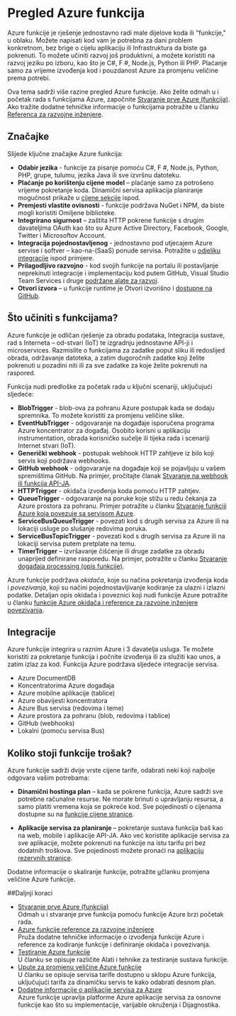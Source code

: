 <properties
   pageTitle="Azure funkcije Pregled | Microsoft Azure"
   description="Objašnjenje kako pomoću funkcije Azure da biste optimizirali asinkronog radnih opterećenja u minutama."
   services="functions"
   documentationCenter="na"
   authors="mattchenderson"
   manager="erikre"
   editor=""
   tags=""
   keywords="Azure funkcije, obrada događaj, webhooks, dinamični računalnim, funkcije serverless arhitekture"/>

<tags
   ms.service="functions"
   ms.devlang="multiple"
   ms.topic="get-started-article"
   ms.tgt_pltfrm="multiple"
   ms.workload="na"
   ms.date="08/29/2016"
   ms.author="cfowler;mahender;glenga"/>
   
   
# <a name="azure-functions-overview"></a>Pregled Azure funkcija

Azure funkcije je rješenje jednostavno radi male dijelove koda ili "funkcije," u oblaku. Možete napisati kod vam je potrebna za dani problem konkretnom, bez brige o cijelu aplikaciju ili Infrastruktura da biste ga pokrenuti. To možete učiniti razvoj još produktivni, a možete koristiti na razvoj jeziku po izboru, kao što je C#, F #, Node.js, Python ili PHP. Plaćanje samo za vrijeme izvođenja kod i pouzdanost Azure za promjenu veličine prema potrebi.

Ova tema sadrži više razine pregled Azure funkcije. Ako želite odmah u i početak rada s funkcijama Azure, započnite [Stvaranje prve Azure (funkcija)](functions-create-first-azure-function.md). Ako tražite dodatne tehničke informacije o funkcijama potražite u članku [Referenca za razvojne inženjere](functions-reference.md).

## <a name="features"></a>Značajke

Slijede ključne značajke Azure funkcija:
    
* **Odabir jezika** - funkcije za pisanje pomoću C#, F #, Node.js, Python, PHP, grupe, tulumu, jezika Java ili sve izvršnu datoteku.
* **Plaćanje po korištenju cijene model** – plaćanje samo za potrošeno vrijeme pokretanje koda. Dinamični servisa aplikacija planiranje mogućnost prikaže u [cijene sekcije](#pricing) ispod.  
* **Premjesti vlastite ovisnosti** - funkcije podržava NuGet i NPM, da biste mogli koristiti Omiljene biblioteke.  
* **Integrirano sigurnost** – zaštita HTTP pokrene funkcije s drugim davateljima OAuth kao što su Azure Active Directory, Facebook, Google, Twitter i Microsoftov Account.  
* **Integracija pojednostavljenog** - jednostavno pod utjecajem Azure servise i softver – kao-na-(SaaS) ponude servisa. Potražite u [odjeljku integracije](#integrations) ispod primjere.  
* **Prilagodljivo razvojno** - kod svojih funkcije na portalu ili postavljanje neprekinuti integracije i implementaciju kod putem GitHub, Visual Studio Team Services i druge [podržane alate za razvoj](../app-service-web/web-sites-deploy.md#deploy-using-an-ide).  
* **Otvori izvora** – u funkcije runtime je Otvori izvorišno i [dostupne na GitHub](https://github.com/azure/azure-webjobs-sdk-script).  

## <a name="what-can-i-do-with-functions"></a>Što učiniti s funkcijama?

Azure funkcije je odličan rješenje za obradu podataka, Integracija sustave, rad s Interneta – od-stvari (IoT) te izgradnju jednostavne API-ji i microservices. Razmislite o funkcijama za zadatke poput sliku ili redoslijed obrada, održavanje datoteka, a zatim dugoročnih zadatke koji želite pokrenuti u pozadini niti ili za sve zadatke za koje želite pokrenuti na raspored. 

Funkcija nudi predloške za početak rada u ključni scenariji, uključujući sljedeće:

* **BlobTrigger** - blob-ova za pohranu Azure postupak kada se dodaju spremnika. To možete koristiti za promjenu veličine slike.
* **EventHubTrigger** - odgovaranje na događaje isporučena programa Azure koncentrator za događaj. Osobito korisni u aplikaciju instrumentation, obrada korisničko sučelje ili tijeka rada i scenariji Internet stvari (IoT).
* **Generički webhook** - postupak webhook HTTP zahtjeve iz bilo koji servis koji podržava webhooks.
* **GitHub webhook** - odgovaranje na događaje koji se pojavljuju u vašem spremištima GitHub. Na primjer, pročitajte članak [Stvaranje na webhook ili funkcija API-JA](functions-create-a-web-hook-or-api-function.md).
* **HTTPTrigger** - okidača izvođenja koda pomoću HTTP zahtjev.
* **QueueTrigger** - odgovaranje na poruke koje stižu u redu čekanja za Azure prostora za pohranu. Primjer potražite u članku [Stvaranje funkciji Azure koja povezuje sa servisom Azure](functions-create-an-azure-connected-function.md).
* **ServiceBusQueueTrigger** - povezati kod s drugih servisa za Azure ili na lokaciji usluge po slušanje redovima poruka. 
* **ServiceBusTopicTrigger** - povezati kod s drugih servisa za Azure ili na lokaciji servisa putem pretplate na temu. 
* **TimerTrigger** – izvršavanje čišćenje ili druge zadatke za obradu unaprijed definirane rasporedu. Na primjer, potražite u članku [Stvaranje događaja processing (opis funkcije)](functions-create-an-event-processing-function.md).

Azure funkcije podržava *okidača*, koje su načina pokretanja izvođenja koda i *povezivanja*, koji su načini pojednostavljivanje kodiranje za ulazni i izlazni podatke. Detaljan opis okidača i poveznici koji nudi funkcije Azure potražite u članku [funkcije Azure okidača i reference za razvojne inženjere povezivanja](functions-triggers-bindings.md).


## <a name="integrations"></a>Integracije

Azure funkcije integrira u raznim Azure i 3 davatelja usluga. Te možete koristiti za pokretanje funkcija i počnite izvođenja ili za služiti kao unos, a zatim izlaz za kod. Funkcija Azure podržava sljedeće integracije servisa. 

* Azure DocumentDB
* Koncentratorima Azure događaja 
* Azure mobilne aplikacije (tablice)
* Azure obavijesti koncentratora
* Azure Bus servisa (redovima i teme)
* Azure prostora za pohranu (blob, redovima i tablice) 
* GitHub (webhooks)
* Lokalni (pomoću servisa Bus)

## <a name="pricing"></a>Koliko stoji funkcije trošak?

Azure funkcije sadrži dvije vrste cijene tarife, odabrati neki koji najbolje odgovara vašim potrebama: 

* **Dinamični hostinga plan** – kada se pokrene funkcija, Azure sadrži sve potrebne računalne resurse. Ne morate brinuti o upravljanju resursa, a samo platiti vremena koja se pokreće kod. Sve pojedinosti o cijenama dostupne su na [funkcije cijene stranice](/pricing/details/functions). 

* **Aplikacije servisa za planiranje** – pokretanje sustava funkcija baš kao na web, mobile i aplikacije API-JA. Ako već koristite aplikacije servisa za sve aplikacije, možete pokrenuti na funkcije na istu tarifu pri bez dodatnih troškova. Sve pojedinosti možete pronaći na [aplikaciju rezervnih stranice](/pricing/details/app-service/).

Dodatne informacije o skaliranje funkcije, potražite [u](functions-scale.md)članku promjena veličine Azure funkcije.

##<a name="next-steps"></a>Daljnji koraci

+ [Stvaranje prve Azure (funkcija)](functions-create-first-azure-function.md)  
Odmah u i stvaranje prve funkcija pomoću funkcije Azure brzi početak rada. 
+ [Azure funkcije reference za razvojne inženjere](functions-reference.md)  
Pruža dodatne tehničke informacije o izvođenja funkcije Azure i reference za kodiranje funkcije i definiranje okidača i povezivanja.
+ [Testiranje Azure funkcije](functions-test-a-function.md)  
U članku se opisuje različite Alati i tehnike za testiranje sustava funkcije.
+ [Upute za promjenu veličine Azure funkcije](functions-scale.md)  
U članku se opisuje servisa tarife dostupno u sklopu Azure funkcija, uključujući tarifa za dinamičku servis te kako odabrati desnom plan. 
+ [Dodatne informacije o aplikacije servisa za Azure](../app-service/app-service-value-prop-what-is.md)  
Azure funkcije upravlja platforme Azure aplikacije servisa za osnovne funkcije kao što su implementacije, varijable okruženja i Dijagnostika. 